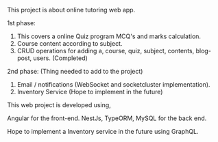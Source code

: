 This project is about online tutoring web app.

1st phase:

1) This covers a online Quiz program MCQ's and marks calculation.
2) Course content according to subject.
3) CRUD operations for adding a, course, quiz, subject, contents, blog-post, users.
(Completed)

2nd phase: (Thing needed to add to the project)

1) Email / notifications (WebSocket and socketcluster implementation).
2) Inventory Service
(Hope to implement in the future)

This web project is developed using,

Angular for the front-end.
NestJs, TypeORM, MySQL for the back end.

Hope to implement a Inventory service in the future using GraphQL.